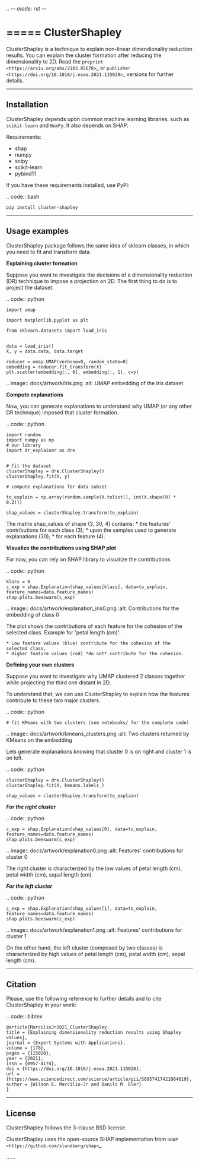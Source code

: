 .. -*- mode: rst -*-

=====
ClusterShapley
=====

ClusterShapley is a technique to explain non-linear dimendionality reduction results. You can explain the cluster formation after reducing the dimensionality to 2D. Read the `preprint <https://arxiv.org/abs/2103.05678>`_ or `publisher <https://doi.org/10.1016/j.eswa.2021.115020>`_ versions for further details.

-----------
Installation
-----------

ClusterShapley depends upon common machine learning libraries, such as ``scikit-learn`` and ``NumPy``. It also depends on SHAP.

Requirements:

* shap
* numpy
* scipy
* scikit-learn
* pybind11

If you have these requirements installed, use PyPI:

.. code:: bash

    pip install cluster-shapley

--------------
Usage examples
--------------

ClusterShapley package follows the same idea of sklearn classes, in which you need to fit and transform data.

**Explaining cluster formation**

Suppose you want to investigate the decisions of a dimensionality reduction (DR) technique to impose a projection on 2D. The first thing to do is to project the dataset.

.. code:: python
	
	import umap
	
	import matplotlib.pyplot as plt

	from sklearn.datasets import load_iris


	data = load_iris()
	X, y = data.data, data.target

	reducer = umap.UMAP(verbose=0, random_state=0)
	embedding = reducer.fit_transform(X)
	plt.scatter(embedding[:, 0], embedding[:, 1], c=y)

.. image:: docs/artwork/iris.png
	:alt: UMAP embedding of the Iris dataset

**Compute explanations**

Now, you can generate explanations to understand why UMAP (or any other DR technique) imposed that cluster formation.

.. code:: python

	import random
	import numpy as np
	# our library
	import dr_explainer as dre


	# fit the dataset
	clusterShapley = dre.ClusterShapley()
	clusterShapley.fit(X, y)

	# compute explanations for data subset 

	to_explain = np.array(random.sample(X.tolist(), int(X.shape[0] * 0.2)))

	shap_values = clusterShapley.transform(to_explain)

The matrix shap_values of shape (3, 30, 4) contains: 
	* the features' contributions for each class (3);
	* upon the samples used to generate explanations (30);
	* for each feature (4).

**Visualize the contributions using SHAP plot**

For now, you can rely on SHAP library to visualize the contributions

.. code:: python

	klass = 0
	c_exp = shap.Explanation(shap_values[klass], data=to_explain, feature_names=data.feature_names)
	shap.plots.beeswarm(c_exp)


.. image:: docs/artwork/explanation_iris0.png
	:alt: Contributions for the embedding of class 0

The plot shows the contributions of each feature for the cohesion of the selected class. Example for 'petal length (cm)':

	* Low feature values (blue) contribute for the cohesion of the selected class.
	* Higher feature values (red) *do not* contribute for the cohesion.


**Defining your own clusters**

Suppose you want to investigate why UMAP clustered 2 classes together while projecting the third one distant in 2D.

To understand that, we can use ClusterShapley to explain how the features contribute to these two major clusters.


.. code:: python

	# fit KMeans with two clusters (see notebooks/ for the complete code)


.. image:: docs/artwork/kmeans_clusters.png
	:alt: Two clusters returned by KMeans on the embedding

Lets generate explanations knowing that cluster 0 is on right and cluster 1 is on left.

.. code:: python

	clusterShapley = dre.ClusterShapley()
	clusterShapley.fit(X, kmeans.labels_)

	shap_values = clusterShapley.transform(to_explain)

	
***For the right cluster***

.. code:: python

	c_exp = shap.Explanation(shap_values[0], data=to_explain, feature_names=data.feature_names)
	shap.plots.beeswarm(c_exp)

.. image:: docs/artwork/explanation0.png
	:alt: Features' contributions for cluster 0

The right cluster is characterized by the low values of petal length (cm), petal width (cm), sepal length (cm).


***For the left cluster***

.. code:: python

	c_exp = shap.Explanation(shap_values[1], data=to_explain, feature_names=data.feature_names)
	shap.plots.beeswarm(c_exp)

.. image:: docs/artwork/explanation1.png
	:alt: Features' contributions for cluster 1

On the other hand, the left cluster (composed by two classes) is characterized by high values of petal length (cm), petal width (cm), sepal length (cm).


--------
Citation
--------

Please, use the following reference to further details and to cite ClusterShapley in your work:

.. code:: bibtex

    @article{MarcilioJr2021_ClusterShapley,
	title = {Explaining dimensionality reduction results using Shapley values},
	journal = {Expert Systems with Applications},
	volume = {178},
	pages = {115020},
	year = {2021},
	issn = {0957-4174},
	doi = {https://doi.org/10.1016/j.eswa.2021.115020},
	url = {https://www.sciencedirect.com/science/article/pii/S0957417421004619},
	author = {Wilson E. Marcílio-Jr and Danilo M. Eler}
	}


-------
License
-------

ClusterShapley follows the 3-clause BSD license.

ClusterShapley uses the open-source SHAP implementation from `SHAP <https://github.com/slundberg/shap>`_.


......



